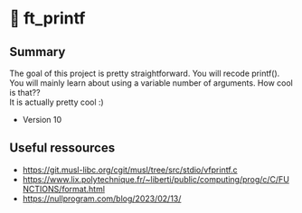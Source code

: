# :page_facing_up: ft_printf

## Summary

The goal of this project is pretty straightforward. You will recode printf().  
You will mainly learn about using a variable number of arguments. How cool is that??  
It is actually pretty cool :)

- Version 10

## Useful ressources

- https://git.musl-libc.org/cgit/musl/tree/src/stdio/vfprintf.c
- https://www.lix.polytechnique.fr/~liberti/public/computing/prog/c/C/FUNCTIONS/format.html
- https://nullprogram.com/blog/2023/02/13/
